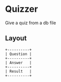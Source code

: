 # Quizzer

Give a quiz from a db file

## Layout

```
+----------+
| Question |
+----------+
| Answer   |
+----------+
| Result   |
+----------+
```
